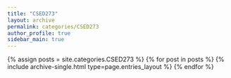 ```yaml
---
title: "CSED273"
layout: archive
permalink: categories/CSED273
author_profile: true
sidebar_main: true
---
```


{% assign posts = site.categories.CSED273 %}
{% for post in posts %} {% include archive-single.html type=page.entries_layout %} {% endfor %}
